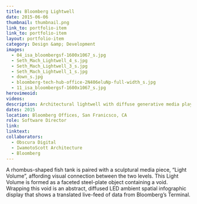 ```yaml
---
title: Bloomberg Lightwell
date: 2015-06-06
thumbnail: thumbnail.png
link_to: portfolio-item
link_to: portfolio-item
layout: portfolio-item
category: Design &amp; Development
images:
  - 04_isa_bloombergsf-1600x1067_s.jpg
  - Seth_Mach_Lightwell_4_s.jpg
  - Seth_Mach_Lightwell_3_s.jpg
  - Seth_Mach_Lightwell_1_s.jpg
  - down_s.jpg
  - bloomberg-tech-hub-office-2N406eluNp-full-width_s.jpg
  - 11_isa_bloombergsf-1600x1067_s.jpg
herovimeoid:
videos:
description: Architectural lightwell with diffuse generative media playback system.
dates: 2015
location: Bloomberg Offices, San Franicsco, CA
role: Software Director
link:
linktext:
collaborators:
  - Obscura Digital
  - IwamotoScott Architecture
  - Bloomberg
---
```

A rhombus-shaped fish tank is paired with a sculptural media piece, “Light Volume”, affording visual connection between the two levels. This Light Volume is formed as a faceted steel-plate object containing a void. Wrapping this void is an abstract, diffused LED ambient spatial infographic display that shows a translated live-feed of data from Bloomberg’s Terminal. 